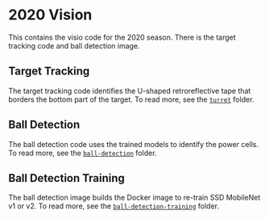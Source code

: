 # 2020 Vision
This contains the visio code for the 2020 season. 
There is the target tracking code and ball detection image.

## Target Tracking
The target tracking code identifies the U-shaped retroreflective tape that borders the bottom part of the target.
To read more, see the [`turret`](./turret) folder.

## Ball Detection
The ball detection code uses the trained models to identify the power cells.
To read more, see the [`ball-detection`](./ball-detection) folder.

## Ball Detection Training
The ball detection image builds the Docker image to re-train SSD MobileNet v1 or v2.
To read more, see the [`ball-detection-training`](./ball-detection-training) folder.

